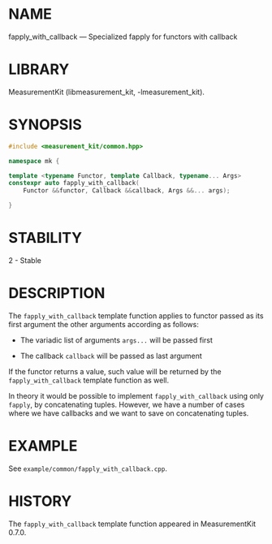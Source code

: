 # NAME
fapply_with_callback &mdash; Specialized fapply for functors with callback

# LIBRARY
MeasurementKit (libmeasurement_kit, -lmeasurement_kit).

# SYNOPSIS
```C++
#include <measurement_kit/common.hpp>

namespace mk {

template <typename Functor, template Callback, typename... Args>
constexpr auto fapply_with_callback(
    Functor &&functor, Callback &&callback, Args &&... args);

}
```

# STABILITY

2 - Stable

# DESCRIPTION

The `fapply_with_callback` template function applies to functor passed
as its first argument the other arguments according as follows:

- The variadic list of arguments `args...` will be passed first

- The callback `callback` will be passed as last argument

If the functor returns a value, such value will be returned by the
`fapply_with_callback` template function as well.

In theory it would be possible to implement `fapply_with_callback` using
only `fapply`, by concatenating tuples. However, we have a number of cases
where we have callbacks and we want to save on concatenating tuples.

# EXAMPLE

See `example/common/fapply_with_callback.cpp`.

# HISTORY

The `fapply_with_callback` template function appeared in MeasurementKit 0.7.0.
